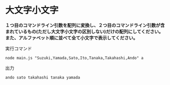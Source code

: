 # 大文字小文字

**１つ目のコマンドライン引数を配列に変換し、２つ目のコマンドライン引数が含まれているもの(ただし大文字小文字の区別しない)だけの配列にしてください。また、アルファベット順に並べて全て小文字で表示してください。**

実行コマンド
```
node main.js "Suzuki,Yamada,Sato,Ito,Tanaka,Takahashi,Ando" a
```

出力
```
ando sato takahashi tanaka yamada
```